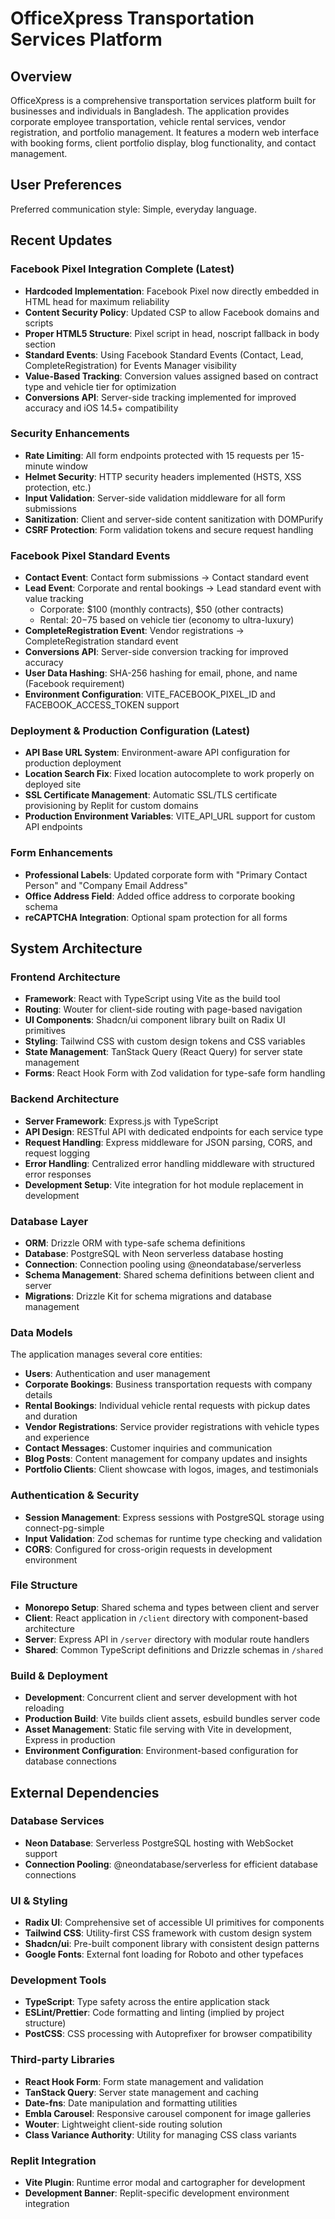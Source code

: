 # OfficeXpress Transportation Services Platform

## Overview

OfficeXpress is a comprehensive transportation services platform built for businesses and individuals in Bangladesh. The application provides corporate employee transportation, vehicle rental services, vendor registration, and portfolio management. It features a modern web interface with booking forms, client portfolio display, blog functionality, and contact management.

## User Preferences

Preferred communication style: Simple, everyday language.

## Recent Updates

### Facebook Pixel Integration Complete (Latest)
- **Hardcoded Implementation**: Facebook Pixel now directly embedded in HTML head for maximum reliability
- **Content Security Policy**: Updated CSP to allow Facebook domains and scripts
- **Proper HTML5 Structure**: Pixel script in head, noscript fallback in body section
- **Standard Events**: Using Facebook Standard Events (Contact, Lead, CompleteRegistration) for Events Manager visibility
- **Value-Based Tracking**: Conversion values assigned based on contract type and vehicle tier for optimization
- **Conversions API**: Server-side tracking implemented for improved accuracy and iOS 14.5+ compatibility

### Security Enhancements
- **Rate Limiting**: All form endpoints protected with 15 requests per 15-minute window
- **Helmet Security**: HTTP security headers implemented (HSTS, XSS protection, etc.)
- **Input Validation**: Server-side validation middleware for all form submissions  
- **Sanitization**: Client and server-side content sanitization with DOMPurify
- **CSRF Protection**: Form validation tokens and secure request handling

### Facebook Pixel Standard Events
- **Contact Event**: Contact form submissions → Contact standard event
- **Lead Event**: Corporate and rental bookings → Lead standard event with value tracking
  - Corporate: $100 (monthly contracts), $50 (other contracts)
  - Rental: $20-$75 based on vehicle tier (economy to ultra-luxury)
- **CompleteRegistration Event**: Vendor registrations → CompleteRegistration standard event
- **Conversions API**: Server-side conversion tracking for improved accuracy
- **User Data Hashing**: SHA-256 hashing for email, phone, and name (Facebook requirement)
- **Environment Configuration**: VITE_FACEBOOK_PIXEL_ID and FACEBOOK_ACCESS_TOKEN support

### Deployment & Production Configuration (Latest)
- **API Base URL System**: Environment-aware API configuration for production deployment
- **Location Search Fix**: Fixed location autocomplete to work properly on deployed site
- **SSL Certificate Management**: Automatic SSL/TLS certificate provisioning by Replit for custom domains
- **Production Environment Variables**: VITE_API_URL support for custom API endpoints

### Form Enhancements
- **Professional Labels**: Updated corporate form with "Primary Contact Person" and "Company Email Address"
- **Office Address Field**: Added office address to corporate booking schema
- **reCAPTCHA Integration**: Optional spam protection for all forms

## System Architecture

### Frontend Architecture
- **Framework**: React with TypeScript using Vite as the build tool
- **Routing**: Wouter for client-side routing with page-based navigation
- **UI Components**: Shadcn/ui component library built on Radix UI primitives
- **Styling**: Tailwind CSS with custom design tokens and CSS variables
- **State Management**: TanStack Query (React Query) for server state management
- **Forms**: React Hook Form with Zod validation for type-safe form handling

### Backend Architecture
- **Server Framework**: Express.js with TypeScript
- **API Design**: RESTful API with dedicated endpoints for each service type
- **Request Handling**: Express middleware for JSON parsing, CORS, and request logging
- **Error Handling**: Centralized error handling middleware with structured error responses
- **Development Setup**: Vite integration for hot module replacement in development

### Database Layer
- **ORM**: Drizzle ORM with type-safe schema definitions
- **Database**: PostgreSQL with Neon serverless database hosting
- **Connection**: Connection pooling using @neondatabase/serverless
- **Schema Management**: Shared schema definitions between client and server
- **Migrations**: Drizzle Kit for schema migrations and database management

### Data Models
The application manages several core entities:
- **Users**: Authentication and user management
- **Corporate Bookings**: Business transportation requests with company details
- **Rental Bookings**: Individual vehicle rental requests with pickup dates and duration
- **Vendor Registrations**: Service provider registrations with vehicle types and experience
- **Contact Messages**: Customer inquiries and communication
- **Blog Posts**: Content management for company updates and insights
- **Portfolio Clients**: Client showcase with logos, images, and testimonials

### Authentication & Security
- **Session Management**: Express sessions with PostgreSQL storage using connect-pg-simple
- **Input Validation**: Zod schemas for runtime type checking and validation
- **CORS**: Configured for cross-origin requests in development environment

### File Structure
- **Monorepo Setup**: Shared schema and types between client and server
- **Client**: React application in `/client` directory with component-based architecture
- **Server**: Express API in `/server` directory with modular route handlers
- **Shared**: Common TypeScript definitions and Drizzle schemas in `/shared`

### Build & Deployment
- **Development**: Concurrent client and server development with hot reloading
- **Production Build**: Vite builds client assets, esbuild bundles server code
- **Asset Management**: Static file serving with Vite in development, Express in production
- **Environment Configuration**: Environment-based configuration for database connections

## External Dependencies

### Database Services
- **Neon Database**: Serverless PostgreSQL hosting with WebSocket support
- **Connection Pooling**: @neondatabase/serverless for efficient database connections

### UI & Styling
- **Radix UI**: Comprehensive set of accessible UI primitives for components
- **Tailwind CSS**: Utility-first CSS framework with custom design system
- **Shadcn/ui**: Pre-built component library with consistent design patterns
- **Google Fonts**: External font loading for Roboto and other typefaces

### Development Tools
- **TypeScript**: Type safety across the entire application stack
- **ESLint/Prettier**: Code formatting and linting (implied by project structure)
- **PostCSS**: CSS processing with Autoprefixer for browser compatibility

### Third-party Libraries
- **React Hook Form**: Form state management and validation
- **TanStack Query**: Server state management and caching
- **Date-fns**: Date manipulation and formatting utilities
- **Embla Carousel**: Responsive carousel component for image galleries
- **Wouter**: Lightweight client-side routing solution
- **Class Variance Authority**: Utility for managing CSS class variants

### Replit Integration
- **Vite Plugin**: Runtime error modal and cartographer for development
- **Development Banner**: Replit-specific development environment integration